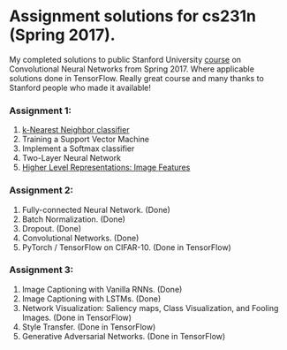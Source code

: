 # Assignment solutions for cs231n (Spring 2017).
My completed solutions to public Stanford University [course](http://cs231n.stanford.edu/) on Convolutional Neural Networks from Spring 2017. Where applicable solutions done in TensorFlow. Really great course and many thanks to Stanford people who made it available!

### Assignment 1:
1. [k-Nearest Neighbor classifier](assignment1/knn.ipynb)
2. Training a Support Vector Machine
3. Implement a Softmax classifier
4. Two-Layer Neural Network
5. [Higher Level Representations: Image Features](assignment1/features.ipynb)

### Assignment 2:
1. Fully-connected Neural Network. (Done)
2. Batch Normalization. (Done)
3. Dropout. (Done)
4. Convolutional Networks. (Done)
5. PyTorch / TensorFlow on CIFAR-10. (Done in TensorFlow)

### Assignment 3:
1. Image Captioning with Vanilla RNNs. (Done)
2. Image Captioning with LSTMs. (Done)
3. Network Visualization: Saliency maps, Class Visualization, and Fooling Images. (Done in TensorFlow)
4. Style Transfer. (Done in TensorFlow)
5. Generative Adversarial Networks. (Done in TensorFlow)

